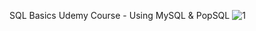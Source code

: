 SQL Basics Udemy Course - Using MySQL & PopSQL
![1](https://user-images.githubusercontent.com/115580585/217837936-e4c73cf8-3271-4d86-a9a7-d6bb7e98531c.png)
